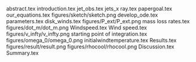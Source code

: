 abstract.tex
introduction.tex
jet_obs.tex
jets_x ray.tex
papergoal.tex
our_equations.tex
figures/sketch/sketch.png
develop_ode.tex
parameters.tex
disk_winds.tex
figures/P_ext/P_ext.png
mass loss rates.tex
figures/dot_m/dot_m.png
Windspeed.tex
Wind speed.tex
figures/v_infty/v_infty.png
starting point of integration.tex
figures/omega_0/omega_0.png
initialwindtemperature.tex
Results.tex
figures/result/result.png
figures/rhocool/rhocool.png
Discussion.tex
Summary.tex
